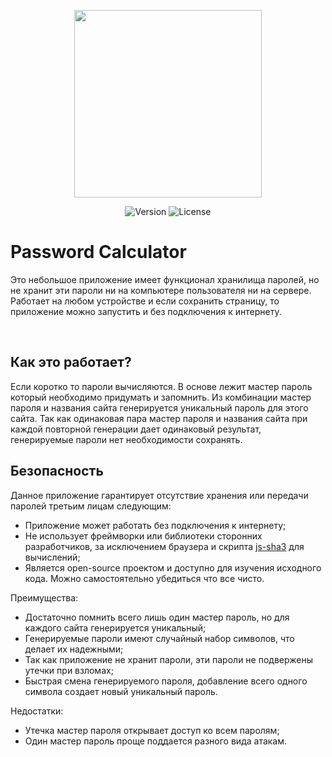 <p align="center">
<img width="300" src="https://github.com/user-attachments/assets/f1d0bf22-1350-4744-bd03-2165cb4ac1bc">
</p>

<p align="center">
<img alt="Version" src="https://img.shields.io/github/package-json/v/DCFApixels/PasswordCalculator?color=%231e90ff&style=for-the-badge">
<img alt="License" src="https://img.shields.io/github/license/DCFApixels/PasswordCalculator?color=1e90ff&style=for-the-badge">
</p>

# Password Calculator

Это небольшое приложение имеет функционал хранилища паролей, но не хранит эти пароли ни на компьютере пользователя ни на сервере. Работает на любом устройстве и если сохранить страницу, то приложение можно запустить и без подключения к интернету.

</br>

## Как это работает?

Если коротко то пароли вычисляются. В основе лежит мастер пароль который необходимо придумать и запомнить. Из комбинации мастер пароля и названия сайта генерируется уникальный пароль для этого сайта. Так как одинаковая пара мастер пароля и названия сайта при каждой повторной генерации дает одинаковый результат, генерируемые пароли нет необходимости сохранять. 

## Безопасность

Данное приложение гарантирует отсутствие хранения или передачи паролей третьим лицам следующим: 
+ Приложение может работать без подключения к интернету; 
+ Не использует фреймворки или библиотеки сторонних разработчиков, за исключением браузера и скрипта [js-sha3](https://github.com/emn178/js-sha3) для вычислений; 
+ Является open-source проектом и доступно для изучения исходного кода. Можно самостоятельно убедиться что все чисто.

Преимущества:<br>
+ Достаточно помнить всего лишь один мастер пароль, но для каждого сайта генерируется уникальный;
+ Генерируемые пароли имеют случайный набор символов, что делает их надежными;
+ Так как приложение не хранит пароли, эти пароли не подвержены утечки при взломах;
+ Быстрая смена генерируемого пароля, добавление всего одного символа создает новый уникальный пароль.

Недостатки:<br>
+ Утечка мастер пароля открывает доступ ко всем паролям;
+ Один мастер пароль проще поддается разного вида атакам.